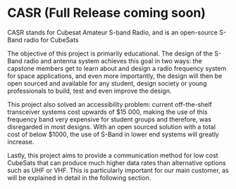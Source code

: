 # CASR (Full Release coming soon)
CASR stands for Cubesat Amateur S-band Radio, and is an open-source S-Band radio for CubeSats

The objective of this project is primarily educational. The design of the S-Band radio and antenna system achieves this goal in two ways: the capstone members get to learn about and design a radio frequency system for space applications, and even more importantly, the design will then be open sourced and available for any student, design society or young professionals to build, test and even improve the design.

This project also solved an accessibility problem: current off-the-shelf transceiver systems cost upwards of $15 000, making the use of this frequency band very expensive for student groups and therefore, was disregarded in most designs. With an open sourced solution with a total cost of below $1000, the use of S-Band in lower end systems will greatly increase.

Lastly, this project aims to provide a communication method for low cost CubeSats that can produce much higher data rates than alternative options such as UHF or VHF. This is particularly important for our main customer, as will be explained in detail in the following section.

